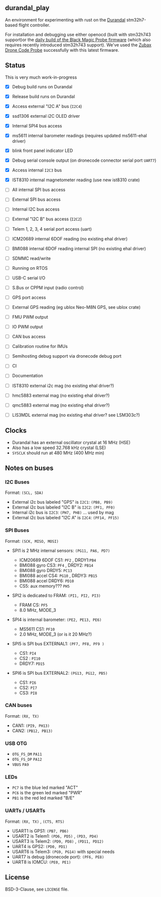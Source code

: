 ## durandal_play 

An environment for experimenting with rust on 
the [Durandal](https://shop.holybro.com/c/durandal_0505)
 stm32h7-based flight controller.

For installation and debugging use either 
openocd (built with stm32h743 support)or the 
[daily build of the Black Magic Probe firmware](https://github.com/blacksphere/blackmagic/wiki/Upgrading-Firmware)
(which also requires recently introduced stm32h743 support).
We've used the 
[Zubax Drone Code Probe](https://kb.zubax.com/display/MAINKB/Dronecode+Probe+documentation)
successfully with this latest firmware.



## Status

This is very much work-in-progress

- [x] Debug build runs on Durandal
- [x] Release build runs on Durandal
- [x] Access external "I2C A" bus (`I2C4`)
- [x] ssd1306 external i2C OLED driver 
- [x] Internal SPI4 bus access
- [x] ms5611 internal barometer readings (requires updated ms5611-ehal driver)
- [x] blink front panel indicator LED
- [x] Debug serial console output (on dronecode connector serial port `UART7`)
- [x] Access internal `I2C3` bus
- [x] IST8310 internal magnetometer reading (use new ist8310 crate)
- [ ] All internal SPI bus access
- [ ] External SPI bus access
- [ ] Internal I2C bus access
- [ ] External "I2C B" bus access (`I2C2`)
- [ ] Telem 1, 2, 3, 4 serial port access (uart)
- [ ] ICM20689 internal 6DOF reading (no existing ehal driver)
- [ ] BMI088 internal 6DOF reading internal SPI (no existing ehal driver)
- [ ] SDMMC read/write
- [ ] Running on RTOS
- [ ] USB-C serial I/O
- [ ] S.Bus or CPPM input (radio control)
- [ ] GPS port access
- [ ] External GPS reading (eg ublox Neo-M8N GPS, see ublox crate)
- [ ] FMU PWM output 
- [ ] IO PWM output
- [ ] CAN bus access
- [ ] Calibration routine for IMUs
- [ ] Semihosting debug support via dronecode debug port
- [ ] CI
- [ ] Documentation
- [ ] IST8310 external i2c mag (no existing ehal driver?)
- [ ] hmc5883 external mag (no existing ehal driver?)
- [ ] qmc5883 external mag (no existing ehal driver?)
- [ ] LIS3MDL external mag (no existing ehal driver? see LSM303c?)


## Clocks
- Durandal has an external oscillator crystal at 16 MHz (HSE)
- Also has a low speed 32.768 kHz crystal (LSE)
- `SYSCLK` should run at 480 MHz (400 MHz min)

## Notes on buses
###  I2C Buses
Format: `(SCL, SDA)`
- External i2c bus labeled "GPS" is `I2C1`: `(PB8, PB9)`
- External i2c bus labeled "I2C B" is  `I2C2`: `(PF1, PF0)`
- Internal i2c bus is `I2C3`: `(PH7, PH8)` ... used by mag
- External i2c bus labeled "I2C A" is `I2C4`: `(PF14, PF15)`

### SPI Buses
Format:  `(SCK, MISO, MOSI)` 
- SPI1 is 2 MHz internal sensors: `(PG11, PA6, PD7)`
  - ICM20689 6DOF CS1: `PF2` , DRDY1:`PB4`  
  - BMI088 gyro CS3: `PF4` , DRDY2: `PB14` 
  - BMI088 gyro DRDY5: `PC13` 
  - BMI088 accel CS4:  `PG10` , DRDY3: `PB15`
  - BMI088 accel DRDY6: `PD10`
  - CS5: aux memory??? `PH5`

- SPI2 is dedicated to FRAM: `(PI1, PI2, PI3)`
  - FRAM CS: `PF5` 
  - 8.0 MHz, MODE_3 

- SPI4 is internal barometer:  `(PE2, PE13, PE6)`
  - MS5611 CS1: `PF10` 
  - 2.0 MHz, MODE_3  (or is it 20 MHz?)
      
- SPI5 is SPI bus EXTERNAL1: `(PF7, PF8, PF9 )`
  - CS1: `PI4`
  - CS2 : `PI10` 
  - DRDY7: `PD15`
  
- SPI6 is SPI bus EXTERNAL2: `(PG13, PG12, PB5)`
  - CS1: `PI6`
  - CS2: `PI7`
  - CS3: `PI8`


### CAN buses
Format: `(RX, TX)`
- CAN1: `(PI9, PH13)`
- CAN2: `(PB12, PB13)`

### USB OTG
- `OTG_FS_DM` `PA11`
- `OTG_FS_DP` `PA12`
- `VBUS` `PA9`

### LEDs
- `PC7` is the blue led marked "ACT"
- `PC6` is the green led marked "PWR"
- `PB1` is the red led marked "B/E"

### UARTs / USARTs
Format: `(RX, TX)` , `(CTS, RTS)`

- USART1 is GPS1: `(PB7, PB6)`
- USART2 is Telem1: `(PD6, PD5)` , `(PD3, PD4)`
- USART3 is Telem2: `(PD9, PD8)` , `(PD11, PD12)`
- UART4 is GPS2: `(PD0, PD1)` 
- USART6 is Telem3: `(PG9, PG14)` with special needs
- UART7 is debug (dronecode port): `(PF6, PE8)`
- UART8 is IOMCU: `(PE0, PE1)`


## License

BSD-3-Clause, see `LICENSE` file. 